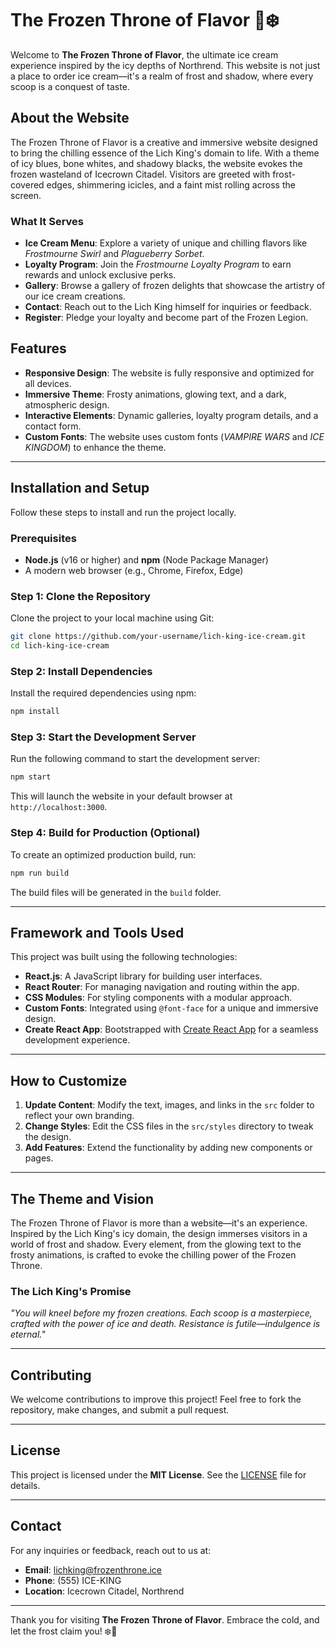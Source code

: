 # The Frozen Throne of Flavor 🍦❄️

Welcome to **The Frozen Throne of Flavor**, the ultimate ice cream experience inspired by the icy depths of Northrend. This website is not just a place to order ice cream—it's a realm of frost and shadow, where every scoop is a conquest of taste.

## About the Website

The Frozen Throne of Flavor is a creative and immersive website designed to bring the chilling essence of the Lich King's domain to life. With a theme of icy blues, bone whites, and shadowy blacks, the website evokes the frozen wasteland of Icecrown Citadel. Visitors are greeted with frost-covered edges, shimmering icicles, and a faint mist rolling across the screen.

### What It Serves

- **Ice Cream Menu**: Explore a variety of unique and chilling flavors like *Frostmourne Swirl* and *Plagueberry Sorbet*.
- **Loyalty Program**: Join the *Frostmourne Loyalty Program* to earn rewards and unlock exclusive perks.
- **Gallery**: Browse a gallery of frozen delights that showcase the artistry of our ice cream creations.
- **Contact**: Reach out to the Lich King himself for inquiries or feedback.
- **Register**: Pledge your loyalty and become part of the Frozen Legion.

## Features

- **Responsive Design**: The website is fully responsive and optimized for all devices.
- **Immersive Theme**: Frosty animations, glowing text, and a dark, atmospheric design.
- **Interactive Elements**: Dynamic galleries, loyalty program details, and a contact form.
- **Custom Fonts**: The website uses custom fonts (*VAMPIRE WARS* and *ICE KINGDOM*) to enhance the theme.

---

## Installation and Setup

Follow these steps to install and run the project locally.

### Prerequisites

- **Node.js** (v16 or higher) and **npm** (Node Package Manager)
- A modern web browser (e.g., Chrome, Firefox, Edge)

### Step 1: Clone the Repository

Clone the project to your local machine using Git:

```bash
git clone https://github.com/your-username/lich-king-ice-cream.git
cd lich-king-ice-cream
```

### Step 2: Install Dependencies

Install the required dependencies using npm:

```bash
npm install
```

### Step 3: Start the Development Server

Run the following command to start the development server:

```bash
npm start
```

This will launch the website in your default browser at `http://localhost:3000`.

### Step 4: Build for Production (Optional)

To create an optimized production build, run:

```bash
npm run build
```

The build files will be generated in the `build` folder.

---

## Framework and Tools Used

This project was built using the following technologies:

- **React.js**: A JavaScript library for building user interfaces.
- **React Router**: For managing navigation and routing within the app.
- **CSS Modules**: For styling components with a modular approach.
- **Custom Fonts**: Integrated using `@font-face` for a unique and immersive design.
- **Create React App**: Bootstrapped with [Create React App](https://github.com/facebook/create-react-app) for a seamless development experience.

---

## How to Customize

1. **Update Content**: Modify the text, images, and links in the `src` folder to reflect your own branding.
2. **Change Styles**: Edit the CSS files in the `src/styles` directory to tweak the design.
3. **Add Features**: Extend the functionality by adding new components or pages.

---

## The Theme and Vision

The Frozen Throne of Flavor is more than a website—it's an experience. Inspired by the Lich King's icy domain, the design immerses visitors in a world of frost and shadow. Every element, from the glowing text to the frosty animations, is crafted to evoke the chilling power of the Frozen Throne.

### The Lich King's Promise

*"You will kneel before my frozen creations. Each scoop is a masterpiece, crafted with the power of ice and death. Resistance is futile—indulgence is eternal."*

---

## Contributing

We welcome contributions to improve this project! Feel free to fork the repository, make changes, and submit a pull request.

---

## License

This project is licensed under the **MIT License**. See the [LICENSE](LICENSE) file for details.

---

## Contact

For any inquiries or feedback, reach out to us at:

- **Email**: lichking@frozenthrone.ice
- **Phone**: (555) ICE-KING
- **Location**: Icecrown Citadel, Northrend

---

Thank you for visiting **The Frozen Throne of Flavor**. Embrace the cold, and let the frost claim you! ❄️🍦